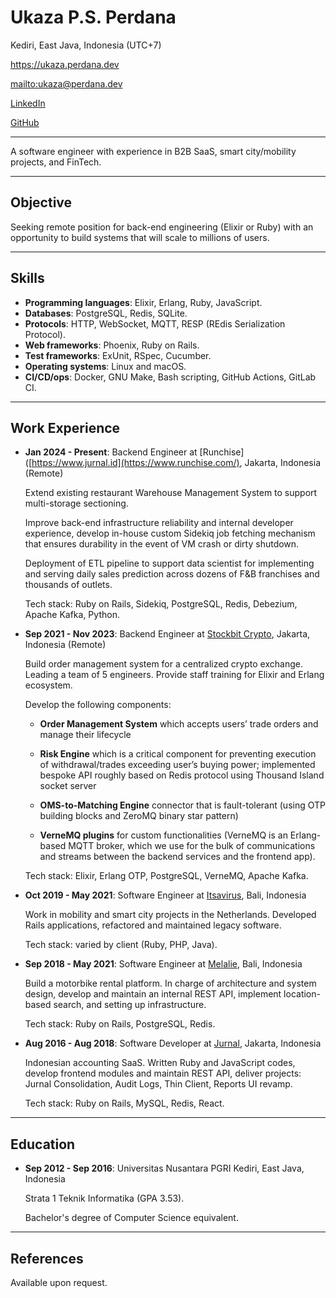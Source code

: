 # Ukaza P.S. Perdana

Kediri, East Java, Indonesia (UTC+7)

<https://ukaza.perdana.dev>

<mailto:ukaza@perdana.dev>

[LinkedIn](https://www.linkedin.com/in/ukazap)

[GitHub](https://github.com/ukazap)

***

A software engineer with experience in B2B SaaS, smart city/mobility projects, and FinTech.

***

## Objective

Seeking remote position for back-end engineering (Elixir or Ruby) with an opportunity to build systems that will scale to millions of users.

***

## Skills

* __Programming languages__: Elixir, Erlang, Ruby, JavaScript.
* __Databases__: PostgreSQL, Redis, SQLite.
* __Protocols__: HTTP, WebSocket, MQTT, RESP (REdis Serialization Protocol).
* __Web frameworks__: Phoenix, Ruby on Rails.
* __Test frameworks__: ExUnit, RSpec, Cucumber.
* __Operating systems__: Linux and macOS.
* __CI/CD/ops__: Docker, GNU Make, Bash scripting, GitHub Actions, GitLab CI.

***

## Work Experience

* __Jan 2024 - Present__: Backend Engineer at [Runchise]([https://www.jurnal.id](https://www.runchise.com/), Jakarta, Indonesia (Remote)

  Extend existing restaurant Warehouse Management System to support multi-storage sectioning.

  Improve back-end infrastructure reliability and internal developer experience,
  develop in-house custom Sidekiq job fetching mechanism that ensures durability in the event of VM crash or dirty shutdown.

  Deployment of ETL pipeline to support data scientist for implementing and serving daily sales prediction across dozens of F&B franchises and thousands of outlets.
  
  Tech stack: Ruby on Rails, Sidekiq, PostgreSQL, Redis, Debezium, Apache Kafka, Python.

* __Sep 2021 - Nov 2023__: Backend Engineer at [Stockbit Crypto](https://crypto.stockbit.com), Jakarta, Indonesia (Remote)

  Build order management system for a centralized crypto exchange.
  Leading a team of 5 engineers. Provide staff training for Elixir and Erlang ecosystem.

  Develop the following components:

  * **Order Management System** which accepts users’ trade orders and manage their lifecycle

  * **Risk Engine** which is a critical component for preventing execution of withdrawal/trades exceeding user’s buying power; implemented bespoke API roughly based on Redis protocol using Thousand Island socket server

  * **OMS-to-Matching Engine** connector that is fault-tolerant (using OTP building blocks and ZeroMQ binary star pattern)

  * **VerneMQ plugins** for custom functionalities (VerneMQ is an Erlang-based MQTT broker, which we use for the bulk of communications and streams between the backend services and the frontend app).
  
  Tech stack: Elixir, Erlang OTP, PostgreSQL, VerneMQ, Apache Kafka.


* __Oct 2019 - May 2021__: Software Engineer at [Itsavirus](https://itsavirus.com/), Bali, Indonesia

  Work in mobility and smart city projects in the Netherlands. Developed Rails applications, refactored and maintained legacy software.
  
  Tech stack: varied by client (Ruby, PHP, Java).


* __Sep 2018 - May 2021__: Software Engineer at [Melalie](https://www.melalie.com), Bali, Indonesia

  Build a motorbike rental platform. In charge of architecture and system design, develop and maintain an internal REST API, implement location-based search, and setting up infrastructure.
  
  Tech stack: Ruby on Rails, PostgreSQL, Redis.


* __Aug 2016 - Aug 2018__: Software Developer at [Jurnal](https://www.jurnal.id), Jakarta, Indonesia

  Indonesian accounting SaaS. Written Ruby and JavaScript codes, develop frontend modules and maintain REST API, deliver projects: Jurnal Consolidation, Audit Logs, Thin Client, Reports UI revamp.
  
  Tech stack: Ruby on Rails, MySQL, Redis, React.

***

## Education

* __Sep 2012 - Sep 2016__: Universitas Nusantara PGRI Kediri, East Java, Indonesia

  Strata 1 Teknik Informatika (GPA 3.53).
  
  Bachelor's degree of Computer Science equivalent.

***

## References

Available upon request.
